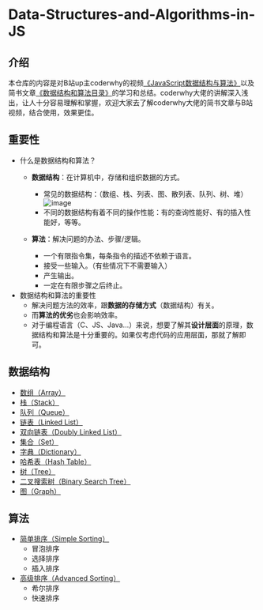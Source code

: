 # Data-Structures-and-Algorithms-in-JS

## 介绍
  本仓库的内容是对B站up主coderwhy的视频[《JavaScript数据结构与算法》](https://www.bilibili.com/video/BV1x7411L7Q7)以及简书文章[《数据结构和算法目录》](https://www.jianshu.com/p/38853c044156)的学习和总结。coderwhy大佬的讲解深入浅出，让人十分容易理解和掌握，欢迎大家去了解coderwhy大佬的简书文章与B站视频，结合使用，效果更佳。

## 重要性
- 什么是数据结构和算法？
  - **数据结构**：在计算机中，存储和组织数据的方式。
    - 常见的数据结构：（数组、栈、列表、图、散列表、队列、树、堆）
      ![image](https://github.com/user-attachments/assets/8da0ae86-97c2-4f15-bc8a-c8267a151caa)
    - 不同的数据结构有着不同的操作性能：有的查询性能好、有的插入性能好，等等。

  - **算法**：解决问题的办法、步骤/逻辑。
    - 一个有限指令集，每条指令的描述不依赖于语言。
    - 接受一些输入。（有些情况下不需要输入）
    - 产生输出。
    - 一定在有限步骤之后终止。
- 数据结构和算法的重要性
  - 解决问题方法的效率，跟**数据的存储方式**（数据结构）有关。
  - 而**算法的优劣**也会影响效率。
  - 对于编程语言（C、JS、Java...）来说，想要了解其**设计层面**的原理，数据结构和算法是十分重要的。如果仅考虑代码的应用层面，那就了解即可。
  
## 数据结构
- [数组（Array）](data-structure/array.md)
- [栈（Stack）](data-structure/stack.md)
- [队列（Queue）](data-structure/queue.md)
- [链表（Linked List）](data-structure/linked-list.md)
- [双向链表（Doubly Linked List）](data-structure/doubly-linked-list.md)
- [集合（Set）](data-structure/set.md)
- [字典（Dictionary）](data-structure/dictionary.md)
- [哈希表（Hash Table）](data-structure/hash-table.md)
- [树（Tree）](data-structure/tree.md)
- [二叉搜索树（Binary Search Tree）](data-structure/binary-search-tree.md)
- [图（Graph）](data-structure/graph.md)

## 算法
- [简单排序（Simple Sorting）](algorithm/simple-sorting.md)
  - 冒泡排序
  - 选择排序
  - 插入排序
- [高级排序（Advanced Sorting）](algorithm/advanced-sorting.md)
  - 希尔排序
  - 快速排序
